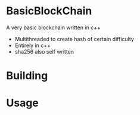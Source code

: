 # BasicBlockChain
 
 A very basic blockchain written in c++
  - Multithreaded to create hash of certain difficulty
  - Entirely in c++
  - sha256 also self written
  
  # Building
  
  # Usage
